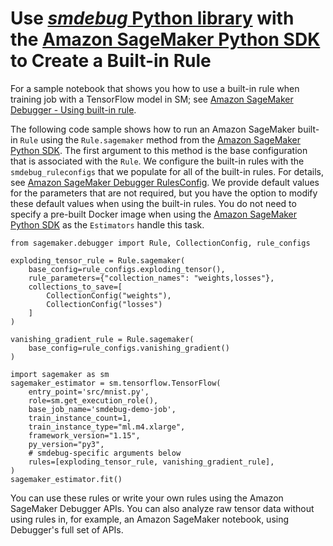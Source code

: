 # Use [*smdebug* Python library](https://github.com/awslabs/sagemaker-debugger/) with the [Amazon SageMaker Python SDK](https://sagemaker.readthedocs.io) to Create a Built\-in Rule<a name="debugger-built-in-rules-python-sdk"></a>

For a sample notebook that shows you how to use a built\-in rule when training job with a TensorFlow model in SM; see [Amazon SageMaker Debugger \- Using built\-in rule](https://github.com/awslabs/amazon-sagemaker-examples/tree/master/sagemaker-debugger/tensorflow_builtin_rule)\. 

The following code sample shows how to run an Amazon SageMaker built\-in `Rule` using the `Rule.sagemaker` method from the [Amazon SageMaker Python SDK](https://sagemaker.readthedocs.io)\. The first argument to this method is the base configuration that is associated with the `Rule`\. We configure the built\-in rules with the `smdebug_ruleconfigs` that we populate for all of the built\-in rules\. For details, see [Amazon SageMaker Debugger RulesConfig](https://github.com/awslabs/sagemaker-debugger-rulesconfig/blob/master/README.md)\. We provide default values for the parameters that are not required, but you have the option to modify these default values when using the built\-in rules\. You do not need to specify a pre\-built Docker image when using the [Amazon SageMaker Python SDK](https://sagemaker.readthedocs.io) as the `Estimators` handle this task\. 

```
from sagemaker.debugger import Rule, CollectionConfig, rule_configs

exploding_tensor_rule = Rule.sagemaker(
    base_config=rule_configs.exploding_tensor(),
    rule_parameters={"collection_names": "weights,losses"},
    collections_to_save=[
        CollectionConfig("weights"),
        CollectionConfig("losses")
    ]
)

vanishing_gradient_rule = Rule.sagemaker(
    base_config=rule_configs.vanishing_gradient()
)

import sagemaker as sm
sagemaker_estimator = sm.tensorflow.TensorFlow(
    entry_point='src/mnist.py',
    role=sm.get_execution_role(),
    base_job_name='smdebug-demo-job',
    train_instance_count=1,
    train_instance_type="ml.m4.xlarge",
    framework_version="1.15",
    py_version="py3",
    # smdebug-specific arguments below
    rules=[exploding_tensor_rule, vanishing_gradient_rule],
)
sagemaker_estimator.fit()
```

You can use these rules or write your own rules using the Amazon SageMaker Debugger APIs\. You can also analyze raw tensor data without using rules in, for example, an Amazon SageMaker notebook, using Debugger's full set of APIs\. 